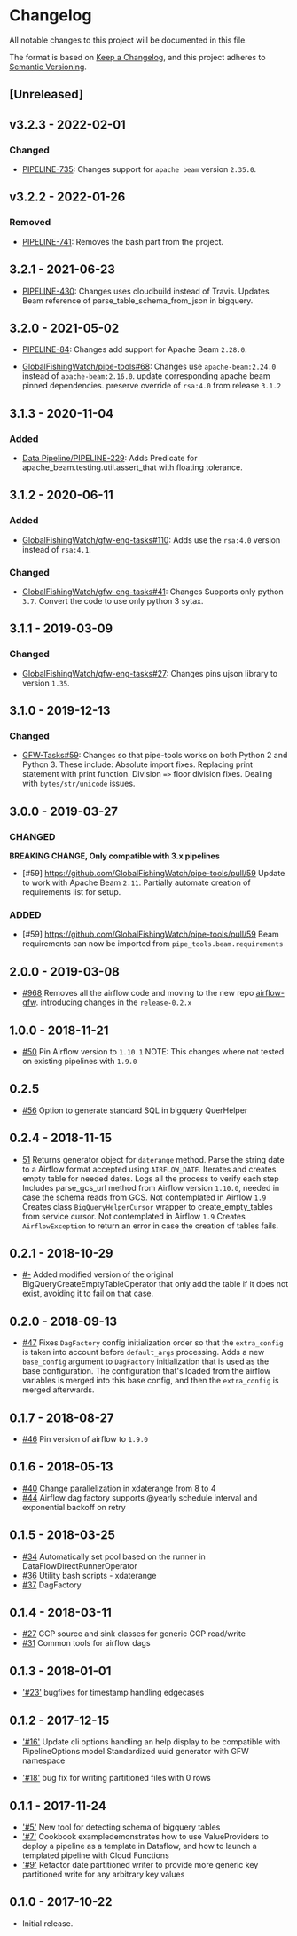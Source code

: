 # Changelog

All notable changes to this project will be documented in this file.

The format is based on [Keep a
Changelog](https://keepachangelog.com/en/1.0.0/), and this project adheres to
[Semantic Versioning](https://semver.org/spec/v2.0.0.html).

## [Unreleased]

## v3.2.3 - 2022-02-01

### Changed

* [PIPELINE-735](https://globalfishingwatch.atlassian.net/browse/PIPELINE-735): Changes
  support for `apache beam` version `2.35.0`.

## v3.2.2 - 2022-01-26

### Removed

* [PIPELINE-741](https://globalfishingwatch.atlassian.net/browse/PIPELINE-741): Removes
  the bash part from the project.

## 3.2.1 - 2021-06-23

* [PIPELINE-430](https://globalfishingwatch.atlassian.net/browse/PIPELINE-430): Changes
  uses cloudbuild instead of Travis.
  Updates Beam reference of parse_table_schema_from_json in bigquery.

## 3.2.0 - 2021-05-02

* [PIPELINE-84](https://globalfishingwatch.atlassian.net/browse/PIPELINE-84): Changes
  add support for Apache Beam `2.28.0`.

* [GlobalFishingWatch/pipe-tools#68](https://github.com/GlobalFishingWatch/pipe-tools/issues/68): Changes
  use  `apache-beam:2.24.0` instead of `apache-beam:2.16.0`.
  update corresponding apache beam pinned dependencies.
  preserve override of `rsa:4.0` from release `3.1.2`

## 3.1.3 - 2020-11-04

### Added

* [Data Pipeline/PIPELINE-229](https://globalfishingwatch.atlassian.net/browse/PIPELINE-229): Adds
  Predicate for apache_beam.testing.util.assert_that with floating tolerance.

## 3.1.2 - 2020-06-11

### Added

* [GlobalFishingWatch/gfw-eng-tasks#110](https://github.com/GlobalFishingWatch/gfw-eng-tasks/issues/110): Adds
  use the `rsa:4.0` version instead of `rsa:4.1`.

### Changed

* [GlobalFishingWatch/gfw-eng-tasks#41](https://github.com/GlobalFishingWatch/gfw-eng-tasks/issues/41): Changes
 Supports only python `3.7`.
 Convert the code to use only python 3 sytax.

## 3.1.1 - 2019-03-09

### Changed

* [GlobalFishingWatch/gfw-eng-tasks#27](https://github.com/GlobalFishingWatch/gfw-eng-tasks/issues/27): Changes
  pins ujson library to version `1.35`.

## 3.1.0 - 2019-12-13

### Changed

* [GFW-Tasks#59](https://github.com/GlobalFishingWatch/pipe-tools/pull/59): Changes
  so that pipe-tools works on both Python 2 and Python 3. These include:
  Absolute import fixes.
  Replacing print statement with print function.
  Division `=>` floor division fixes.
  Dealing with `bytes/str/unicode` issues.

## 3.0.0 - 2019-03-27


### CHANGED

**BREAKING CHANGE, Only compatible with 3.x pipelines**

* [#59] https://github.com/GlobalFishingWatch/pipe-tools/pull/59
  Update to work with Apache Beam `2.11`.
  Partially automate creation of requirements list for setup.

### ADDED

* [#59] https://github.com/GlobalFishingWatch/pipe-tools/pull/59
  Beam requirements can now be imported from `pipe_tools.beam.requirements` 

## 2.0.0 - 2019-03-08

* [#968](https://github.com/GlobalFishingWatch/GFW-Tasks/issues/968)
  Removes all the airflow code and moving to the new repo [airflow-gfw](https://github.com/GlobalFishingWatch/airflow-gfw).
  introducing changes in the `release-0.2.x`

## 1.0.0 - 2018-11-21

* [#50](https://github.com/GlobalFishingWatch/pipe-tools/pull/50)
  Pin Airflow version to `1.10.1`
  NOTE: This changes where not tested on existing pipelines with `1.9.0`

## 0.2.5

* [#56](https://github.com/GlobalFishingWatch/pipe-tools/issues/56)
  Option to generate standard SQL in bigquery QuerHelper

## 0.2.4 - 2018-11-15

* [51](https://github.com/GlobalFishingWatch/pipe-tools/pull/51)
  Returns generator object for `daterange` method.
  Parse the string date to a Airflow format accepted using `AIRFLOW_DATE`.
  Iterates and creates empty table for needed dates.
  Logs all the process to verify each step
  Includes parse_gcs_url method from Airflow version `1.10.0`, needed in case
  the schema reads from GCS. Not contemplated in Airflow `1.9`
  Creates class `BigQueryHelperCursor` wrapper to create_empty_tables from
  service cursor. Not contemplated in Airflow `1.9`
  Creates `AirflowException` to return an error in case the creation of tables fails.

## 0.2.1 - 2018-10-29

* [#-](https://github.com/GlobalFishingWatch/pipe-tools/commit/c8aa8ac8eb4d0d2597f838f376915ed0e17d4858) Added
  modified version of the original BigQueryCreateEmptyTableOperator that only
  add the table if it does not exist, avoiding it to fail on that case.

## 0.2.0 - 2018-09-13

* [#47](https://github.com/GlobalFishingWatch/pipe-tools/pull/47)
  Fixes `DagFactory` config initialization order so that the `extra_config`
  is taken into account before `default_args` processing.
  Adds a new `base_config` argument to `DagFactory` initialization that is
  used as the base configuration. The configuration that's loaded from the
  airflow variables is merged into this base config, and then the
  `extra_config` is merged afterwards.

## 0.1.7 - 2018-08-27

* [#46](https://github.com/GlobalFishingWatch/pipe-tools/pull/46)
  Pin version of airflow to `1.9.0`

## 0.1.6 - 2018-05-13

* [#40](https://github.com/GlobalFishingWatch/pipe-tools/pull/40)
  Change parallelization in xdaterange from 8 to 4
* [#44](https://github.com/GlobalFishingWatch/pipe-tools/pull/44)
  Airflow dag factory supports @yearly schedule interval and exponential backoff on retry

## 0.1.5 - 2018-03-25

* [#34](https://github.com/GlobalFishingWatch/pipe-tools/pull/34)
  Automatically set pool based on the runner in DataFlowDirectRunnerOperator
* [#36](https://github.com/GlobalFishingWatch/pipe-tools/pull/36)
  Utility bash scripts - xdaterange
* [#37](https://github.com/GlobalFishingWatch/pipe-tools/pull/37)
  DagFactory

## 0.1.4 - 2018-03-11

* [#27](https://github.com/GlobalFishingWatch/pipe-tools/pull/27)
  GCP source and sink classes for generic GCP read/write
* [#31](https://github.com/GlobalFishingWatch/pipe-tools/pull/31)
  Common tools for airflow dags

## 0.1.3 - 2018-01-01

* ['#23'](https://github.com/GlobalFishingWatch/pipe-tools/pull/23)
  bugfixes for timestamp handling edgecases

## 0.1.2 - 2017-12-15

* ['#16'](https://github.com/GlobalFishingWatch/pipe-tools/pull/16)
  Update cli options handling an help display to be compatible with
  PipelineOptions model
  Standardized uuid generator with GFW namespace

* ['#18'](https://github.com/GlobalFishingWatch/pipe-tools/pull/18)
  bug fix for writing partitioned files with 0 rows

## 0.1.1 - 2017-11-24

* ['#5'](https://github.com/GlobalFishingWatch/pipe-tools/pull/5)
  New tool for detecting schema of bigquery tables
* ['#7'](https://github.com/GlobalFishingWatch/pipe-tools/pull/7)
  Cookbook exampledemonstrates how to use ValueProviders to deploy a pipeline
  as a template in Dataflow, and how to launch a templated pipeline with
  Cloud Functions
* ['#9'](https://github.com/GlobalFishingWatch/pipe-tools/pull/9)
  Refactor date partitioned writer to provide more generic key partitioned
  write for any arbitrary key values


## 0.1.0 - 2017-10-22

* Initial release.

